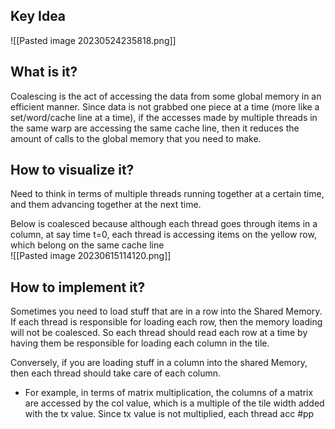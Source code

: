 ## Key Idea
![[Pasted image 20230524235818.png]]

## What is it?
Coalescing is the act of accessing the data from some global memory in an efficient manner. Since data is not grabbed one piece at a time (more like a set/word/cache line at a time), if the accesses made by multiple threads in the same warp are accessing the same cache line, then it reduces the amount of calls to the global memory that you need to make.

## How to visualize it?
Need to think in terms of multiple threads running together at a certain time, and them advancing together at the next time. 

Below is coalesced because although each thread goes through items in a column, at say time t=0, each thread is accessing items on the yellow row, which belong on the same cache line  
![[Pasted image 20230615114120.png]]

## How to implement it?
Sometimes you need to load stuff that are in a row into the Shared Memory. If each thread is responsible for loading each row, then the memory loading will not be coalesced. So each thread should read each row at a time by having them be responsible for loading each column in the tile.    

Conversely, if you are loading stuff in a column into the shared Memory, then each thread should take care of each column.  
- For example, in terms of matrix multiplication, the columns of a matrix are accessed by the col value, which is a multiple of the tile width added with the tx value. Since tx value is not multiplied, each thread acc 
#pp